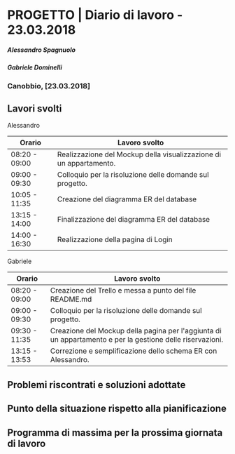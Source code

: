 # PROGETTO | Diario di lavoro - 23.03.2018
##### Alessandro Spagnuolo
##### Gabriele Dominelli
### Canobbio, [23.03.2018]

## Lavori svolti
Alessandro

|Orario        |Lavoro svolto                 |
|--------------|------------------------------|
|08:20 - 09:00 |Realizzazione del Mockup della visualizzazione di un appartamento.|  
|09:00 - 09:30 |Colloquio per la risoluzione delle domande sul progetto.|               
|10:05 - 11:35 |Creazione del diagramma ER del database|
|13:15 - 14:00 |Finalizzazione del diagramma ER del database|
|14:00 - 16:30 |Realizzazione della pagina di Login|

Gabriele

|Orario        |Lavoro svolto                 |
|--------------|------------------------------|
|08:20 - 09:00 |Creazione del Trello e messa a punto del file README.md|
|09:00 - 09:30 |Colloquio per la risoluzione delle domande sul progetto.|
|09:30 - 11:35 |Creazione del Mockup della pagina per l'aggiunta di un appartamento e per la gestione delle riservazioni.|
|13:15 - 13:53 |Correzione e semplificazione dello schema ER con Alessandro.|



##  Problemi riscontrati e soluzioni adottate


##  Punto della situazione rispetto alla pianificazione


## Programma di massima per la prossima giornata di lavoro
